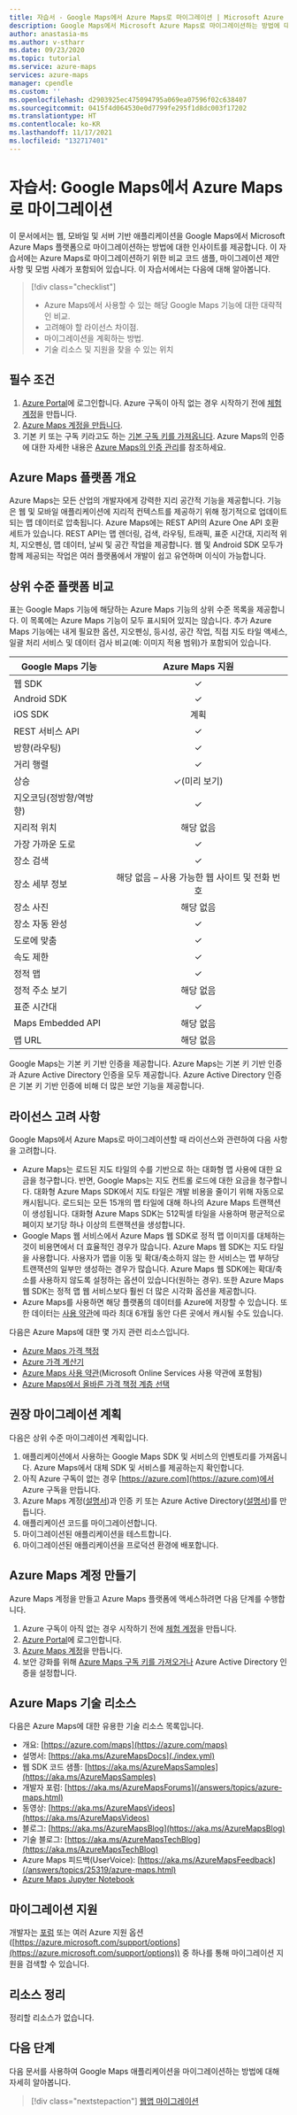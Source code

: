 ```yaml
---
title: 자습서 - Google Maps에서 Azure Maps로 마이그레이션 | Microsoft Azure Maps
description: Google Maps에서 Microsoft Azure Maps로 마이그레이션하는 방법에 대한 자습서. Azure Maps API 및 SDK로 전환하는 방법을 안내하는 지침입니다.
author: anastasia-ms
ms.author: v-stharr
ms.date: 09/23/2020
ms.topic: tutorial
ms.service: azure-maps
services: azure-maps
manager: cpendle
ms.custom: ''
ms.openlocfilehash: d2903925ec475094795a069ea07596f02c638407
ms.sourcegitcommit: 0415f4d064530e0d7799fe295f1d8dc003f17202
ms.translationtype: HT
ms.contentlocale: ko-KR
ms.lasthandoff: 11/17/2021
ms.locfileid: "132717401"
---
```

# <a name="tutorial-migrate-from-google-maps-to-azure-maps"></a>자습서: Google Maps에서 Azure Maps로 마이그레이션

이 문서에서는 웹, 모바일 및 서버 기반 애플리케이션을 Google Maps에서 Microsoft Azure Maps 플랫폼으로 마이그레이션하는 방법에 대한 인사이트를 제공합니다. 이 자습서에는 Azure Maps로 마이그레이션하기 위한 비교 코드 샘플, 마이그레이션 제안 사항 및 모범 사례가 포함되어 있습니다. 이 자습서에서는 다음에 대해 알아봅니다.

> [!div class="checklist"]
> * Azure Maps에서 사용할 수 있는 해당 Google Maps 기능에 대한 대략적인 비교.
> * 고려해야 할 라이선스 차이점.
> * 마이그레이션을 계획하는 방법.
> * 기술 리소스 및 지원을 찾을 수 있는 위치

## <a name="prerequisites"></a>필수 조건

1. [Azure Portal](https://portal.azure.com)에 로그인합니다. Azure 구독이 아직 없는 경우 시작하기 전에 [체험 계정](https://azure.microsoft.com/free/)을 만듭니다.
2. [Azure Maps 계정을 만듭니다](quick-demo-map-app.md#create-an-azure-maps-account).
3. 기본 키 또는 구독 키라고도 하는 [기본 구독 키를 가져옵니다](quick-demo-map-app.md#get-the-primary-key-for-your-account). Azure Maps의 인증에 대한 자세한 내용은 [Azure Maps의 인증 관리](how-to-manage-authentication.md)를 참조하세요.

## <a name="azure-maps-platform-overview"></a>Azure Maps 플랫폼 개요

Azure Maps는 모든 산업의 개발자에게 강력한 지리 공간적 기능을 제공합니다. 기능은 웹 및 모바일 애플리케이션에 지리적 컨텍스트를 제공하기 위해 정기적으로 업데이트되는 맵 데이터로 압축됩니다. Azure Maps에는 REST API의 Azure One API 호환 세트가 있습니다. REST API는 맵 렌더링, 검색, 라우팅, 트래픽, 표준 시간대, 지리적 위치, 지오펜싱, 맵 데이터, 날씨 및 공간 작업을 제공합니다. 웹 및 Android SDK 모두가 함께 제공되는 작업은 여러 플랫폼에서 개발이 쉽고 유연하며 이식이 가능합니다.

## <a name="high-level-platform-comparison"></a>상위 수준 플랫폼 비교

표는 Google Maps 기능에 해당하는 Azure Maps 기능의 상위 수준 목록을 제공합니다. 이 목록에는 Azure Maps 기능이 모두 표시되어 있지는 않습니다. 추가 Azure Maps 기능에는 내게 필요한 옵션, 지오펜싱, 등시성, 공간 작업, 직접 지도 타일 액세스, 일괄 처리 서비스 및 데이터 검사 비교(예: 이미지 적용 범위)가 포함되어 있습니다.

| Google Maps 기능         | Azure Maps 지원                     |
|-----------------------------|:--------------------------------------:|
| 웹 SDK                     | ✓                                      |
| Android SDK                 | ✓                                      |
| iOS SDK                     | 계획                                |
| REST 서비스 API           | ✓                                      |
| 방향(라우팅)        | ✓                                      |
| 거리 행렬             | ✓                                      |
| 상승                   | ✓(미리 보기)                            |
| 지오코딩(정방향/역방향) | ✓                                      |
| 지리적 위치                 | 해당 없음                                    |
| 가장 가까운 도로               | ✓                                      |
| 장소 검색               | ✓                                      |
| 장소 세부 정보              | 해당 없음 – 사용 가능한 웹 사이트 및 전화 번호 |
| 장소 사진               | 해당 없음                                    |
| 장소 자동 완성          | ✓                                      |
| 도로에 맞춤                | ✓                                      |
| 속도 제한                | ✓                                      |
| 정적 맵                 | ✓                                      |
| 정적 주소 보기          | 해당 없음                                    |
| 표준 시간대                   | ✓                                      |
| Maps Embedded API           | 해당 없음                                    |
| 맵 URL                    | 해당 없음                                    |

Google Maps는 기본 키 기반 인증을 제공합니다. Azure Maps는 기본 키 기반 인증과 Azure Active Directory 인증을 모두 제공합니다. Azure Active Directory 인증은 기본 키 기반 인증에 비해 더 많은 보안 기능을 제공합니다.

## <a name="licensing-considerations"></a>라이선스 고려 사항

Google Maps에서 Azure Maps로 마이그레이션할 때 라이선스와 관련하여 다음 사항을 고려합니다.

* Azure Maps는 로드된 지도 타일의 수를 기반으로 하는 대화형 맵 사용에 대한 요금을 청구합니다. 반면, Google Maps는 지도 컨트롤 로드에 대한 요금을 청구합니다. 대화형 Azure Maps SDK에서 지도 타일은 개발 비용을 줄이기 위해 자동으로 캐시됩니다. 로드되는 모든 15개의 맵 타일에 대해 하나의 Azure Maps 트랜잭션이 생성됩니다. 대화형 Azure Maps SDK는 512픽셀 타일을 사용하며 평균적으로 페이지 보기당 하나 이상의 트랜잭션을 생성합니다.
* Google Maps 웹 서비스에서 Azure Maps 웹 SDK로 정적 맵 이미지를 대체하는 것이 비용면에서 더 효율적인 경우가 많습니다. Azure Maps 웹 SDK는 지도 타일을 사용합니다. 사용자가 맵을 이동 및 확대/축소하지 않는 한 서비스는 맵 부하당 트랜잭션의 일부만 생성하는 경우가 많습니다. Azure Maps 웹 SDK에는 확대/축소를 사용하지 않도록 설정하는 옵션이 있습니다(원하는 경우). 또한 Azure Maps 웹 SDK는 정적 맵 웹 서비스보다 훨씬 더 많은 시각화 옵션을 제공합니다.
* Azure Maps를 사용하면 해당 플랫폼의 데이터를 Azure에 저장할 수 있습니다. 또한 데이터는 [사용 약관](https://www.microsoftvolumelicensing.com/DocumentSearch.aspx?Mode=3&DocumentTypeId=46)에 따라 최대 6개월 동안 다른 곳에서 캐시될 수도 있습니다.

다음은 Azure Maps에 대한 몇 가지 관련 리소스입니다.

* [Azure Maps 가격 책정](https://azure.microsoft.com/pricing/details/azure-maps/)
* [Azure 가격 계산기](https://azure.microsoft.com/pricing/calculator/?service=azure-maps)
* [Azure Maps 사용 약관](https://www.microsoftvolumelicensing.com/DocumentSearch.aspx?Mode=3&DocumentTypeId=46)(Microsoft Online Services 사용 약관에 포함됨)
* [Azure Maps에서 올바른 가격 책정 계층 선택](./choose-pricing-tier.md)

## <a name="suggested-migration-plan"></a>권장 마이그레이션 계획

다음은 상위 수준 마이그레이션 계획입니다.

1. 애플리케이션에서 사용하는 Google Maps SDK 및 서비스의 인벤토리를 가져옵니다. Azure Maps에서 대체 SDK 및 서비스를 제공하는지 확인합니다.
2. 아직 Azure 구독이 없는 경우 [https://azure.com](https://azure.com)에서 Azure 구독을 만듭니다.
3. Azure Maps 계정([설명서](./how-to-manage-account-keys.md))과 인증 키 또는 Azure Active Directory([설명서](./how-to-manage-authentication.md))를 만듭니다.
4. 애플리케이션 코드를 마이그레이션합니다.
5. 마이그레이션된 애플리케이션을 테스트합니다.
6. 마이그레이션된 애플리케이션을 프로덕션 환경에 배포합니다.

## <a name="create-an-azure-maps-account"></a>Azure Maps 계정 만들기

Azure Maps 계정을 만들고 Azure Maps 플랫폼에 액세스하려면 다음 단계를 수행합니다.

1. Azure 구독이 아직 없는 경우 시작하기 전에 [체험 계정](https://azure.microsoft.com/free/)을 만듭니다.
2. [Azure Portal](https://portal.azure.com/)에 로그인합니다.
3. [Azure Maps 계정](./how-to-manage-account-keys.md)을 만듭니다. 
4. 보안 강화를 위해 [Azure Maps 구독 키를 가져오거나](./how-to-manage-authentication.md#view-authentication-details) Azure Active Directory 인증을 설정합니다.

## <a name="azure-maps-technical-resources"></a>Azure Maps 기술 리소스

다음은 Azure Maps에 대한 유용한 기술 리소스 목록입니다.

- 개요: [https://azure.com/maps](https://azure.com/maps)
- 설명서: [https://aka.ms/AzureMapsDocs](./index.yml)
- 웹 SDK 코드 샘플: [https://aka.ms/AzureMapsSamples](https://aka.ms/AzureMapsSamples)
- 개발자 포럼: [https://aka.ms/AzureMapsForums](/answers/topics/azure-maps.html)
- 동영상: [https://aka.ms/AzureMapsVideos](https://aka.ms/AzureMapsVideos)
- 블로그: [https://aka.ms/AzureMapsBlog](https://aka.ms/AzureMapsBlog)
- 기술 블로그: [https://aka.ms/AzureMapsTechBlog](https://aka.ms/AzureMapsTechBlog)
- Azure Maps 피드백(UserVoice): [https://aka.ms/AzureMapsFeedback](/answers/topics/25319/azure-maps.html)
- [Azure Maps Jupyter Notebook](https://github.com/Azure-Samples/Azure-Maps-Jupyter-Notebook)

## <a name="migration-support"></a>마이그레이션 지원

개발자는 [포럼](/answers/topics/azure-maps.html) 또는 여러 Azure 지원 옵션([https://azure.microsoft.com/support/options](https://azure.microsoft.com/support/options)) 중 하나를 통해 마이그레이션 지원을 검색할 수 있습니다.

## <a name="clean-up-resources"></a>리소스 정리

정리할 리소스가 없습니다.

## <a name="next-steps"></a>다음 단계

다음 문서를 사용하여 Google Maps 애플리케이션을 마이그레이션하는 방법에 대해 자세히 알아봅니다.

> [!div class="nextstepaction"]
> [웹앱 마이그레이션](migrate-from-google-maps-web-app.md)